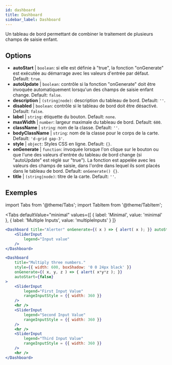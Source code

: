 ```yaml
--- 
id: dashboard 
title: Dashboard
sidebar_label: Dashboard 
---
```


Un tableau de bord permettant de combiner le traitement de plusieurs champs de saisie enfant.

## Options

* __autoStart__ | `boolean`: si elle est définie à "true", la fonction "onGenerate" est exécutée au démarrage avec les valeurs d'entrée par défaut. Default: `true`.
* __autoUpdate__ | `boolean`: contrôle si la fonction "onGenerate" doit être invoquée automatiquement lorsqu'un des champs de saisie enfant change. Default: `false`.
* __description__ | `(string|node)`: description du tableau de bord. Default: `''`.
* __disabled__ | `boolean`: contrôle si le tableau de bord doit être désactivé. Default: `false`.
* __label__ | `string`: étiquette du bouton. Default: `none`.
* __maxWidth__ | `number`: largeur maximale du tableau de bord. Default: `600`.
* __className__ | `string`: nom de la classe. Default: `''`.
* __bodyClassName__ | `string`: nom de la classe pour le corps de la carte. Default: `'d-grid gap-3'`.
* __style__ | `object`: Styles CSS en ligne. Default: `{}`.
* __onGenerate__ | `function`: invoquée lorsque l'on clique sur le bouton ou que l'une des valeurs d'entrée du tableau de bord change (si "autoUpdate" est réglé sur "true"). La fonction est appelée avec les valeurs des champs de saisie, dans l'ordre dans lequel ils sont placés dans le tableau de bord. Default: `onGenerate() {}`.
* __title__ | `(string|node)`: titre de la carte. Default: `''`.


## Exemples

import Tabs from '@theme/Tabs';
import TabItem from '@theme/TabItem';

<Tabs
    defaultValue="minimal"
    values={[
        { label: 'Minimal', value: 'minimal' },
        { label: 'Multiple Inputs', value: 'multipleInputs' }
    ]}
>

<TabItem value="minimal"> 

```jsx live
<Dashboard title="Alerter" onGenerate={( x ) => { alert( x ); }} autoStart={false} >
    <SliderInput
        legend="Input value"
    />
</Dashboard>
```

</TabItem>

<TabItem value="multipleInputs" > 

```jsx live
<Dashboard 
    title="Multiply three numbers."
    style={{ width: 600, boxShadow: '0 0 24px black' }}
    onGenerate={( x, y, z ) => { alert( x*y*z ); }} 
    autoStart={false} 
>
    <SliderInput
        legend="First Input Value"
        rangeInputStyle = {{ width: 360 }}
    />
    <hr />
    <SliderInput
        legend="Second Input Value"
        rangeInputStyle = {{ width: 360 }}
    />
    <hr />
    <SliderInput
        legend="Third Input Value"
        rangeInputStyle = {{ width: 360 }}
    />
    <hr />
</Dashboard>
```

</TabItem>

</Tabs>
